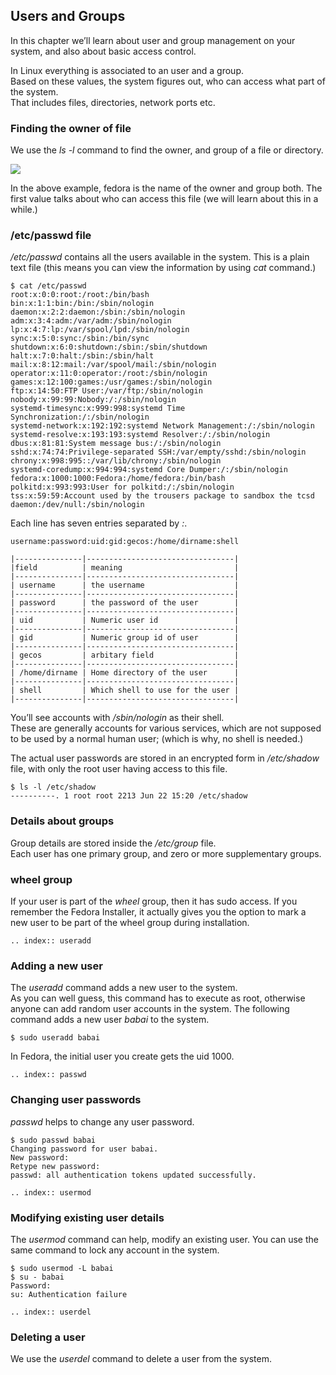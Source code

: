 ## Users and Groups

In this chapter we’ll learn about user and group management on your system, and also about basic access control.

In Linux everything is associated to an user and a group.  
Based on these values, the system figures out, who can access what part of the system.  
That includes files, directories, network ports etc.

### Finding the owner of file

We use the *ls -l* command to find the owner, and group of a file or directory.

![](img/lsl.png)

In the above example, fedora is the name of the owner and group both. The first value talks about who can access this file (we will learn about this in a while.)

### /etc/passwd file

*/etc/passwd* contains all the users available in the system. This is a plain text file (this means you can view the information by using *cat* command.)

```
$ cat /etc/passwd
root:x:0:0:root:/root:/bin/bash
bin:x:1:1:bin:/bin:/sbin/nologin
daemon:x:2:2:daemon:/sbin:/sbin/nologin
adm:x:3:4:adm:/var/adm:/sbin/nologin
lp:x:4:7:lp:/var/spool/lpd:/sbin/nologin
sync:x:5:0:sync:/sbin:/bin/sync
shutdown:x:6:0:shutdown:/sbin:/sbin/shutdown
halt:x:7:0:halt:/sbin:/sbin/halt
mail:x:8:12:mail:/var/spool/mail:/sbin/nologin
operator:x:11:0:operator:/root:/sbin/nologin
games:x:12:100:games:/usr/games:/sbin/nologin
ftp:x:14:50:FTP User:/var/ftp:/sbin/nologin
nobody:x:99:99:Nobody:/:/sbin/nologin
systemd-timesync:x:999:998:systemd Time Synchronization:/:/sbin/nologin
systemd-network:x:192:192:systemd Network Management:/:/sbin/nologin
systemd-resolve:x:193:193:systemd Resolver:/:/sbin/nologin
dbus:x:81:81:System message bus:/:/sbin/nologin
sshd:x:74:74:Privilege-separated SSH:/var/empty/sshd:/sbin/nologin
chrony:x:998:995::/var/lib/chrony:/sbin/nologin
systemd-coredump:x:994:994:systemd Core Dumper:/:/sbin/nologin
fedora:x:1000:1000:Fedora:/home/fedora:/bin/bash
polkitd:x:993:993:User for polkitd:/:/sbin/nologin
tss:x:59:59:Account used by the trousers package to sandbox the tcsd daemon:/dev/null:/sbin/nologin
```

Each line has seven entries separated by *:*. 

```
username:password:uid:gid:gecos:/home/dirname:shell

|---------------|---------------------------------|
|field          | meaning                         |
|---------------|---------------------------------|
| username      | the username                    |
|---------------|---------------------------------|
| password      | the password of the user        |
|---------------|---------------------------------|
| uid           | Numeric user id                 |
|---------------|---------------------------------|
| gid           | Numeric group id of user        |
|---------------|---------------------------------|
| gecos         | arbitary field                  |
|---------------|---------------------------------|
| /home/dirname | Home directory of the user      |
|---------------|---------------------------------|
| shell         | Which shell to use for the user |
|---------------|---------------------------------|
```

You’ll see accounts with */sbin/nologin* as their shell.  
These are generally accounts for various services, which are not supposed to be used by a normal human user; (which is why, no shell is needed.)

The actual user passwords are stored in an encrypted form in  */etc/shadow* file, with only the
root user having access to this file.

```
$ ls -l /etc/shadow
----------. 1 root root 2213 Jun 22 15:20 /etc/shadow
```

### Details about groups

Group details are stored inside the */etc/group* file.  
Each user has one primary group, and zero or more supplementary groups.

### wheel group

If your user is part of the *wheel* group, then it has sudo access. If you remember the Fedora Installer, it actually gives you the option to mark a new user to be part of the wheel group during installation.

```eval_rst
.. index:: useradd
```
### Adding a new user

The *useradd* command adds a new user to the system.  
As you can well guess, this command has to execute as root, otherwise anyone can add random user accounts in the system. The following command adds a new user *babai* to the system.

```
$ sudo useradd babai
```

In Fedora, the initial user you create gets the uid 1000.

```eval_rst
.. index:: passwd
```
### Changing user passwords

*passwd* helps to change any user password.

```
$ sudo passwd babai
Changing password for user babai.
New password: 
Retype new password: 
passwd: all authentication tokens updated successfully.
```

```eval_rst
.. index:: usermod
```
### Modifying existing user details

The *usermod* command can help, modify an existing user.
You can use the same command to lock any account in the system.

```
$ sudo usermod -L babai
$ su - babai
Password: 
su: Authentication failure 
```

```eval_rst
.. index:: userdel
```
### Deleting a user

We use the *userdel* command to delete a user from the system.


